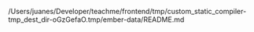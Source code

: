 /Users/juanes/Developer/teachme/frontend/tmp/custom_static_compiler-tmp_dest_dir-oGzGefaO.tmp/ember-data/README.md